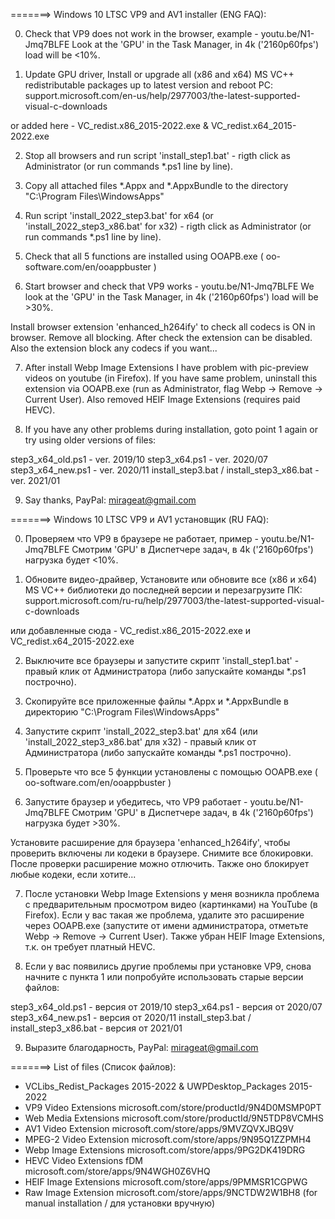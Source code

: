 =======> Windows 10 LTSC VP9 and AV1 installer (ENG FAQ):

0) Сheck that VP9 does not work in the browser, example - youtu.be/N1-Jmq7BLFE
Look at the 'GPU' in the Task Manager, in 4k ('2160p60fps') load will be <10%.

1) Update GPU driver, Install or upgrade all (x86 and x64) MS VC++ redistributable packages up to latest version and reboot PC: support.microsoft.com/en-us/help/2977003/the-latest-supported-visual-c-downloads

or added here - VC_redist.x86_2015-2022.exe & VC_redist.x64_2015-2022.exe

2) Stop all browsers and run script 'install_step1.bat' - rigth click as Administrator (or run commands *.ps1 line by line).

3) Copy all attached files *.Appx and *.AppxBundle to the directory "C:\Program Files\WindowsApps\"

4) Run script 'install_2022_step3.bat' for x64 (or 'install_2022_step3_x86.bat' for x32) - rigth click as Administrator (or run commands *.ps1 line by line).

5) Check that all 5 functions are installed using OOAPB.exe ( oo-software.com/en/ooappbuster )

6) Start browser and check that VP9 works - youtu.be/N1-Jmq7BLFE
We look at the 'GPU' in the Task Manager, in 4k ('2160p60fps') load will be >30%.

Install browser extension 'enhanced_h264ify' to check all codecs is ON in browser. Remove all blocking. After check the extension can be disabled. Also the extension block any codecs if you want...

7) After install Webp Image Extensions I have problem with pic-preview videos on youtube (in Firefox). If you have same problem, uninstall this extension via OOAPB.exe (run as Administrator, flag Webp -> Remove -> Current User). Also removed HEIF Image Extensions (requires paid HEVC).

8) If you have any other problems during installation, goto point 1 again or try using older versions of files:

step3_x64_old.ps1 - ver. 2019/10
step3_x64.ps1 - ver. 2020/07
step3_x64_new.ps1 - ver. 2020/11
install_step3.bat / install_step3_x86.bat - ver. 2021/01

9) Say thanks, PayPal: mirageat@gmail.com



=======> Windows 10 LTSC VP9 и AV1 установщик (RU FAQ):

0) Проверяем что VP9 в браузере не работает, пример - youtu.be/N1-Jmq7BLFE
Cмотрим 'GPU' в Диспетчере задач, в 4k ('2160p60fps') нагрузка будет <10%.

1) Обновите видео-драйвер, Установите или обновите все (x86 и x64) MS VC++ библиотеки до последней версии и перезагрузите ПК: support.microsoft.com/ru-ru/help/2977003/the-latest-supported-visual-c-downloads

или добавленные сюда - VC_redist.x86_2015-2022.exe и VC_redist.x64_2015-2022.exe

2) Выключите все браузеры и запустите скрипт 'install_step1.bat' - правый клик от Администратора (либо запускайте команды *.ps1 построчно).

3) Скопируйте все приложенные файлы *.Appx и *.AppxBundle в директорию "C:\Program Files\WindowsApps\"

4) Запустите скрипт 'install_2022_step3.bat' для x64 (или 'install_2022_step3_x86.bat' для x32) - правый клик от Администратора (либо запускайте команды *.ps1 построчно).

5) Проверьте что все 5 функции установлены с помощью OOAPB.exe ( oo-software.com/en/ooappbuster )

6) Запустите браузер и убедитесь, что VP9 работает - youtu.be/N1-Jmq7BLFE
Cмотрим 'GPU' в Диспетчере задач, в 4k ('2160p60fps') нагрузка будет >30%.

Установите расширение для браузера 'enhanced_h264ify', чтобы проверить включены ли кодеки в браузере. Снимите все блокировки. После проверки расширение можно отлючить. Также оно блокирует любые кодеки, если хотите...

7) После установки Webp Image Extensions у меня возникла проблема с предварительным просмотром видео (картинками) на YouTube (в Firefox). Если у вас такая же проблема, удалите это расширение через OOAPB.exe (запустите от имени администратора, отметьте Webp -> Remove -> Current User). Также убран HEIF Image Extensions, т.к. он требует платный HEVC.

8) Если у вас появились другие проблемы при установке VP9, снова начните с пункта 1 или попробуйте использовать старые версии файлов: 

step3_x64_old.ps1 - версия от 2019/10
step3_x64.ps1 - версия от 2020/07
step3_x64_new.ps1 - версия от 2020/11
install_step3.bat / install_step3_x86.bat - версия от 2021/01

9) Выразите благодарность, PayPal: mirageat@gmail.com



=======> List of files (Список файлов):

- VCLibs_Redist_Packages 2015-2022 & UWPDesktop_Packages 2015-2022
- VP9 Video Extensions microsoft.com/store/productId/9N4D0MSMP0PT
- Web Media Extensions microsoft.com/store/productId/9N5TDP8VCMHS
- AV1 Video Extension microsoft.com/store/apps/9MVZQVXJBQ9V
- MPEG-2 Video Extension microsoft.com/store/apps/9N95Q1ZZPMH4
- Webp Image Extensions microsoft.com/store/apps/9PG2DK419DRG
- HEVC Video Extensions fDM microsoft.com/store/apps/9N4WGH0Z6VHQ
- HEIF Image Extensions microsoft.com/store/apps/9PMMSR1CGPWG
- Raw Image Extension microsoft.com/store/apps/9NCTDW2W1BH8 (for manual installation / для установки вручную)

